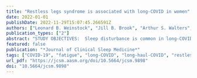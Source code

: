 ```yaml
---
title: "Restless legs syndrome is associated with long-COVID in women"
date: 2022-01-01
publishDate: 2022-11-29T15:07:45.266591Z
authors: ["Leonard B. Weinstock", "Jill B. Brook", "Arthur S. Walters", "Ashleigh Goris", "Lawrence B. Afrin", "Gerhard J. Molderings"]
publication_types: ["2"]
abstract: "STUDY OBJECTIVES:  Sleep disturbance is common in long-COVID (LC). Restless legs syndrome (RLS) is characterized by sleep disturbance and has been reported after viral infections. Therefore, we evaluated RLS symptoms cross-sectionally in individuals with LC at both current and pre–coronavirus disease 2019 (pre-COVID-19) time points.  METHODS:  Adults on LC-focused Facebook pages were recruited for an online assessment of symptoms before COVID-19 infection and during their present LC state in a cross-sectional manner. The LC group documented baseline symptoms retrospectively. Questions were included about the presence/severity of RLS symptoms and assessments of fatigue, quality of life, and sleep apnea. A control group was recruited and included individuals ≥ 18 years of age who never had overt symptoms of COVID-19. Pregnancy was an exclusion criterion for both groups.  RESULTS:  There were 136 participants with LC (89.7% females, age 46.9 ± 12.9 years) and 136 controls (65.4% females, age 49.2 ± 15.5). RLS prevalence in females with LC was 5.7% pre-COVID-19 and 14.8% post-COVID-19 (P textless .01) vs 6.7% in control females. Severity of RLS was moderate in both groups. Logistic regression predicting post-COVID-19 RLS among females with LC failed to find significant effects of hospitalization, sleep apnea, neuropathic pain severity, or use of antihistamines and antidepressants.  CONCLUSIONS:  The baseline prevalence of RLS in females with LC was similar to the general population group as well as to patients in epidemiological studies. The prevalence significantly increased in the LC state. Postinfectious immunological mechanisms may be at play in the production for RLS symptoms.  CITATION:  Weinstock LB, Brook JB, Walters AS, Goris A, Afrin LB, Molderings GJ. Restless legs syndrome is associated with long-COVID in women. J Clin Sleep Med. 2022;18(5):1413–1418."
featured: false
publication: "*Journal of Clinical Sleep Medicine*"
tags: ["COVID-19", "fatigue", "long-COVID", "long-haul-COVID", "restless legs syndrome"]
url_pdf: "https://jcsm.aasm.org/doi/10.5664/jcsm.9898"
doi: "10.5664/jcsm.9898"
---
```


